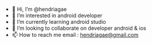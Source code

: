 - 👋 Hi, I’m @hendriagae
- 👀 I’m interested in android developer
- 🌱 I’m currently learning android studio
- 💞️ I’m looking to collaborate on developer android & ios 
- 📫 How to reach me email : hendriagae@gmail.com

<!---
hendriagae/hendriagae is a ✨ special ✨ repository because its `README.md` (this file) appears on your GitHub profile.
You can click the Preview link to take a look at your changes.
--->
